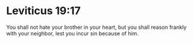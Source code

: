 # Leviticus 19:17

You shall not hate your brother in your heart, but you shall reason frankly with your neighbor, lest you incur sin because of him.

